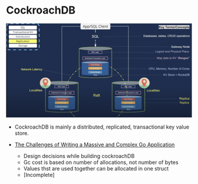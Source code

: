 # CockroachDB



![](./screen/CockroachDB.png)

- CockroachDB is mainly a distributed, replicated, transactional  key value store.



- [The Challenges of Writing a Massive and Complex Go Application](https://youtu.be/hWNwI5q01gI)
    - Design decisions while building cockroachDB
    - Gc cost is based on number of allocations, not number of bytes
    - Values thst are used together can be allocated in one struct
    - [Incomplete]
